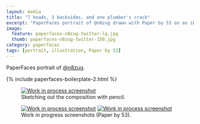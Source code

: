 ```yaml
---
layout: media
title: "7 heads, 3 backsides, and one plumber's crack"
excerpt: "PaperFaces portrait of @n8zug drawn with Paper by 53 on an iPad."
image: 
  feature: paperfaces-n8zug-twitter-lg.jpg
  thumb: paperfaces-n8zug-twitter-150.jpg
category: paperfaces
tags: [portrait, illustration, Paper by 53]
---
```


PaperFaces portrait of <a href="http://twitter.com/n8zug">@n8zug</a>.

{% include paperfaces-boilerplate-2.html %}

<figure>
	<a href="{{ site.url }}/images/paperfaces-n8zug-process-1-lg.jpg"><img src="{{ site.url }}/images/paperfaces-n8zug-process-1-750.jpg" alt="Work in process screenshot"></a>
	<figcaption>Sketching out the composition with pencil.</figcaption>
</figure>

<figure class="half">
	<a href="{{ site.url }}/images/paperfaces-n8zug-process-2-lg.jpg"><img src="{{ site.url }}/images/paperfaces-n8zug-process-2-600.jpg" alt="Work in process screenshot"></a>
	<a href="{{ site.url }}/images/paperfaces-n8zug-process-3-lg.jpg"><img src="{{ site.url }}/images/paperfaces-n8zug-process-3-600.jpg" alt="Work in process screenshot"></a>
	<figcaption>Work in progress screenshots (Paper by 53).</figcaption>
</figure>